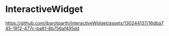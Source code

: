 # InteractiveWidget



https://github.com/ibarotparth/InteractiveWidget/assets/130244137/16dba745-1912-477c-ba81-8b756af495dd

